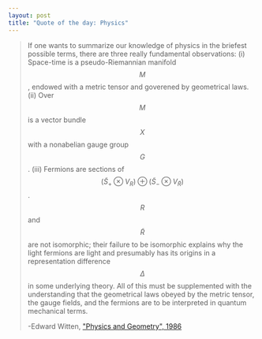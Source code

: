 ```yaml
---
layout: post
title: "Quote of the day: Physics"
---
```


>If one wants to summarize our knowledge of physics in the briefest possible
>terms, there are three really fundamental observations:
>(i) Space-time is a pseudo-Riemannian manifold $$M$$, endowed with a metric
>tensor and goverened by geometrical laws.
>(ii) Over $$M$$ is a vector bundle $$X$$ with a nonabelian gauge group $$G$$.
>(iii) Fermions are sections of
>$$(\tilde{S}_{+} \otimes V_R) \oplus (\tilde{S}_{-} \otimes V_{\tilde{R}})$$.
>$$R$$ and $$\tilde{R}$$ are not isomorphic; their failure to be isomorphic
>explains why the light fermions are light and presumably has its origins in a
>representation difference $$\Delta$$ in some underlying theory.
>All of this must be supplemented with the understanding that the geometrical
>laws obeyed by the metric tensor, the gauge fields, and the fermions are to be
>interpreted in quantum mechanical terms.
>
>-Edward Witten, ["Physics and Geometry", 1986](http://www.mathunion.org/ICM/ICM1986.1/Main/icm1986.1.0267.0306.ocr.pdf)

